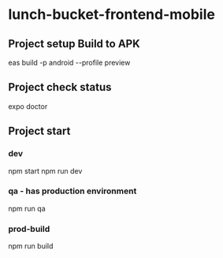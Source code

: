 # lunch-bucket-frontend-mobile

## Project setup Build to APK
eas build -p android --profile preview

## Project check status
expo doctor

## Project start 
### dev
npm start
npm run dev

### qa - has production environment
npm run qa

### prod-build
npm run build